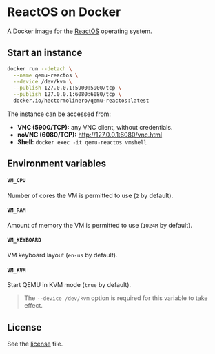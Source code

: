 # ReactOS on Docker

A Docker image for the [ReactOS](https://www.reactos.org) operating system.

## Start an instance
```sh
docker run --detach \
  --name qemu-reactos \
  --device /dev/kvm \
  --publish 127.0.0.1:5900:5900/tcp \
  --publish 127.0.0.1:6080:6080/tcp \
  docker.io/hectormolinero/qemu-reactos:latest
```

The instance can be accessed from:
 * **VNC (5900/TCP):** any VNC client, without credentials.
 * **noVNC (6080/TCP):** http://127.0.0.1:6080/vnc.html
 * **Shell:** `docker exec -it qemu-reactos vmshell`

## Environment variables
#### `VM_CPU`
Number of cores the VM is permitted to use (`2` by default).

#### `VM_RAM`
Amount of memory the VM is permitted to use (`1024M` by default).

#### `VM_KEYBOARD`
VM keyboard layout (`en-us` by default).

#### `VM_KVM`
Start QEMU in KVM mode (`true` by default).
> The `--device /dev/kvm` option is required for this variable to take effect.

## License
See the [license](LICENSE.md) file.
